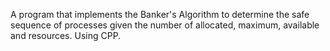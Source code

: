 A program that implements the Banker's Algorithm to determine the safe sequence of processes given the number of allocated, maximum, available and resources. 
Using CPP.
